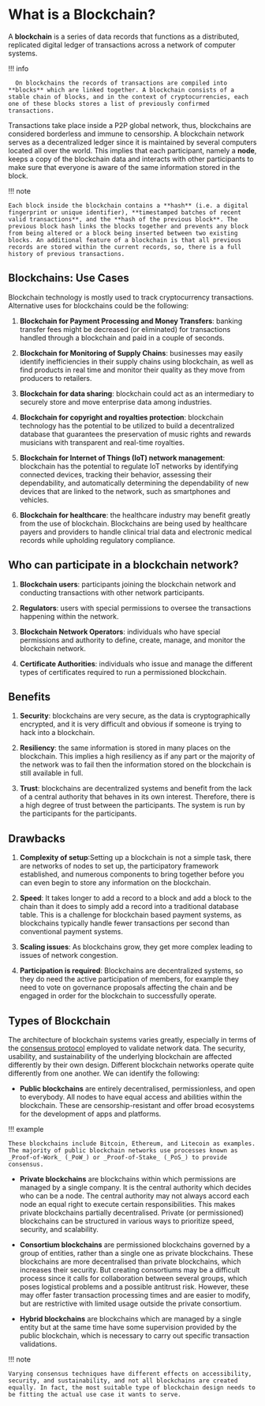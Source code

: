 # What is a Blockchain?

A  **blockchain** is a series of data records that functions as a distributed, replicated digital ledger of transactions across a network of computer systems.

!!! info 

      On blockchains the records of transactions are compiled into **blocks** which are linked together. A blockchain consists of a stable chain of blocks, and in the context of cryptocurrencies, each one of these blocks stores a list of previously confirmed transactions.
 
Transactions take place inside a P2P global network, thus, blockchains are considered borderless and immune to censorship. A blockchain network serves as a decentralized ledger since it is maintained by several computers located all over the world. This implies that each participant, namely a **node**, keeps a copy of the blockchain data and interacts with other participants to make sure that everyone is aware of the same information stored in the block.

!!! note 

    Each block inside the blockchain contains a **hash** (i.e. a digital fingerprint or unique identifier), **timestamped batches of recent valid transactions**, and the **hash of the previous block**. The previous block hash links the blocks together and prevents any block from being altered or a block being inserted between two existing blocks. An additional feature of a blockchain is that all previous records are stored within the current records, so, there is a full history of previous transactions.

## Blockchains: Use Cases

Blockchain technology is mostly used to track cryptocurrency transactions. Alternative uses for blockchains could be the following:

1. **Blockchain for Payment Processing and Money Transfers**: banking transfer fees might be decreased (or eliminated) for transactions handled through a blockchain and paid in a couple of seconds.

2. **Blockchain for Monitoring of Supply Chains**: businesses may easily identify inefficiencies in their supply chains using blockchain, as well as find products in real time and monitor their quality as they move from producers to retailers.

3. **Blockchain for data sharing**: blockchain could act as an intermediary to securely store and move enterprise data among industries.
 
4. **Blockchain for copyright and royalties protection**: blockchain technology has the potential to be utilized to build a decentralized database that guarantees the preservation of music rights and rewards musicians with transparent and real-time royalties.

5. **Blockchain for Internet of Things (IoT) network management**: blockchain has the potential to regulate IoT networks by identifying connected devices, tracking their behavior, assessing their dependability, and automatically determining the dependability of new devices that are linked to the network, such as smartphones and vehicles.

6. **Blockchain for healthcare**: the healthcare industry may benefit greatly from the use of blockchain. Blockchains are being used by healthcare payers and providers to handle clinical trial data and electronic medical records while upholding regulatory compliance.

## Who can participate in a blockchain network?


1. **Blockchain users**: participants joining the blockchain network and conducting transactions with other network participants.

2. **Regulators**: users with special permissions to oversee the transactions happening within the network.

3. **Blockchain Network Operators**: individuals who have special permissions and authority to define, create, manage, and monitor the blockchain network.

4. **Certificate Authorities**: individuals who issue and manage the different types of certificates required to run a permissioned blockchain.

## Benefits

1. **Security**: blockchains are very secure, as the data is cryptographically encrypted, and it is very difficult and obvious if someone is trying to hack into a blockchain.

2. **Resiliency**: the same information is stored in many places on the blockchain. This implies a high resiliency as if any part or the majority of the network was to fail then the information stored on the blockchain is still available in full.

3. **Trust**: blockchains are decentralized systems and benefit from the lack of a central authority that behaves in its own interest. Therefore, there is a high degree of trust between the participants. The system is run by the participants for the participants.

## Drawbacks

1. **Complexity of setup**:Setting up a blockchain is not a simple task, there are networks of nodes to set up, the participatory framework established, and numerous components to bring together before you can even begin to store any information on the blockchain.

2. **Speed**: It takes longer to add a record to a block and add a block to the chain than it does to simply add a record into a traditional database table. This is a challenge for blockchain based payment systems, as blockchains typically handle fewer transactions per second than conventional payment systems.

3. **Scaling issues**: As blockchains grow, they get more complex leading to issues of network congestion.

4. **Participation is required**: Blockchains are decentralized systems, so they do need the active participation of members, for example they need to vote on governance proposals affecting the chain and be engaged in order for the blockchain to successfully operate.

## Types of Blockchain

The architecture of blockchain systems varies greatly, especially in terms of the [consensus protocol](https://docs.fetch.ai/learn_the_concepts/blockchains/consensus/) employed to validate network data. The security, usability, and sustainability of the underlying blockchain are affected differently by their own design. Different blockchain networks operate quite differently from one another. We can identify the following:

* **Public blockchains** are entirely decentralised, permissionless, and open to everybody. All nodes to have equal access and abilities within the blockchain. These are censorship-resistant and offer broad ecosystems for the development of apps and platforms. 

!!! example

    These blockchains include Bitcoin, Ethereum, and Litecoin as examples. The majority of public blockchain networks use processes known as _Proof-of-Work_ (_PoW_) or _Proof-of-Stake_ (_PoS_) to provide consensus.

* **Private blockchains** are blockchains within which permissions are managed by a single company. It is the central authority which decides who can be a node. The central authority may not always accord each node an equal right to execute certain responsibilities. This makes private blockchains partially decentralised. Private (or permissioned) blockchains can be structured in various ways to prioritize speed, security, and scalability.

+ **Consortium blockchains** are permissioned blockchains governed by a group of entities, rather than a single one as private blockchains. These blockchains are more decentralised than private blockchains, which increases their security. But creating consortiums may be a difficult process since it calls for collaboration between several groups, which poses logistical problems and a possible antitrust risk. However, these may offer faster transaction processing times and are easier to modify, but are restrictive with limited usage outside the private consortium.

* **Hybrid blockchains** are blockchains which are managed by a single entity but at the same time have some supervision provided by the public blockchain, which is necessary to carry out specific transaction validations.

!!! note 

    Varying consensus techniques have different effects on accessibility, security, and sustainability, and not all blockchains are created equally. In fact, the most suitable type of blockchain design needs to be fitting the actual use case it wants to serve.
